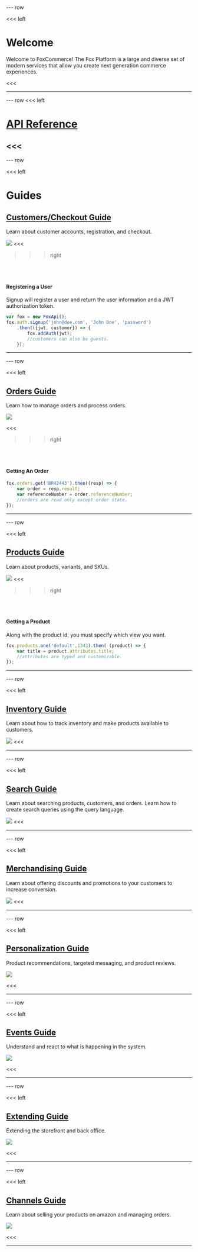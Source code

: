 --- row

<<< left
# Welcome

Welcome to FoxCommerce! The Fox Platform is a large and diverse set of modern services
that allow you create next generation commerce experiences. 


<<<

---

--- row
<<< left
# [API Reference](reference/index.html)
<<<
---

--- row

<<< left
# Guides
## [Customers/Checkout Guide](customers/index.html)
Learn about customer accounts, registration, and checkout.

<img class='eimg' src="data/customers.png"/>
<<<

>>> right

<br></br>
#### Registering a User

Signup will register a user and return the user information and a JWT authorization token.

``` javascript
var fox = new FoxApi();
fox.auth.signup('john@doe.com', 'John Doe', 'password')
    .then(({jwt, customer}) => {
        fox.addAuth(jwt);
        //customers can also be guests.
    });
```
>>>

---

--- row

<<< left

## [Orders Guide](orders/index.html)
Learn how to manage orders and process orders.

<img class='eimg' src="data/orders.png"/>

<<<

>>> right

<br></br>
#### Getting An Order

``` javascript
fox.orders.get('BR42443').then((resp) => {
    var order = resp.result;
    var referenceNumber = order.referenceNumber;
    //orders are read only except order state.
});
```
>>>

---

--- row

<<< left
## [Products Guide](products/index.html)
Learn about products, variants, and SKUs.

<img class='eimg' src="data/products.png"/>
<<<

>>> right

<br></br>
#### Getting a Product 

Along with the product id, you must specify which view you want.

``` javascript
fox.products.one('default',1343).then( (product) => {
    var title = product.attributes.title;
    //attributes are typed and customizable.
});
```
>>>

---

--- row

<<< left
## [Inventory Guide](inventory/index.html)

Learn about how to track inventory and make products available to customers.

<img class='eimg' src="data/inventory.png"/>
<<<

---

--- row

<<< left
## [Search Guide](search/index.html)

Learn about searching products, customers, and orders. Learn how to create
search queries using the query language.

<img class='eimg' src="data/search.png"/>
<<<

---

--- row

<<< left
## [Merchandising Guide](merchandising/index.html)

Learn about offering discounts and promotions to your customers to increase conversion.

<img class='eimg' src="data/promotions.png"/>
<<<

---

--- row

<<< left

## [Personalization Guide](personalization/index.html)

Product recommendations, targeted messaging, and product reviews.

<img class='eimg' src="data/recommendations.png"/>

<<<

---

--- row

<<< left

## [Events Guide](events/index.html)

Understand and react to what is happening in the system.

<img class='eimg' src="data/events.png"/>

<<<

---

--- row

<<< left

## [Extending Guide](extending/index.html)

Extending the storefront and back office. 

<img class='eimg' src="data/extending.png"/>

<<<

---

--- row

<<< left
## [Channels Guide](channels/index.html)

Learn about selling your products on amazon and managing orders.

<img class='eimg' src="data/amazon.png"/>

<<<

---

<!-- include(support.md) -->
